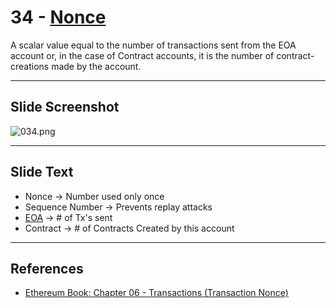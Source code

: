 # 34 - [Nonce](Nonce.md)

A scalar value equal to the number of transactions sent from the EOA account or, in the case of Contract accounts, it is the number of contract-creations made by the account. 

___
## Slide Screenshot
![034.png](../../images/1.Ethereum%20101/034.png)
___
## Slide Text
- Nonce -> Number used only once
- Sequence Number -> Prevents replay attacks
- [EOA](EOA.md) -> # of Tx's sent
- Contract -> # of Contracts Created by this account
___
## References
- [Ethereum Book: Chapter 06 - Transactions (Transaction Nonce)](https://github.com/ethereumbook/ethereumbook/blob/develop/06transactions.asciidoc#the-transaction-nonce)

